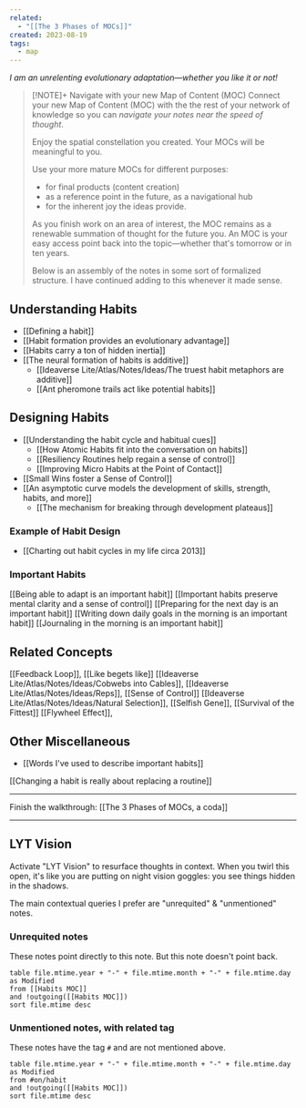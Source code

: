 ```yaml
---
related:
  - "[[The 3 Phases of MOCs]]"
created: 2023-08-19
tags:
  - map
---
```


*I am an unrelenting evolutionary adaptation—whether you like it or not!*

> [!NOTE]+ Navigate with your new Map of Content (MOC)
> Connect your new Map of Content (MOC) with the the rest of your network of knowledge so you can *navigate your notes near the speed of thought*. 
> 
> Enjoy the spatial constellation you created. Your MOCs will be meaningful to you. 
> 
> Use your more mature MOCs for different purposes:
> - for final products (content creation)
> - as a reference point in the future, as a navigational hub
> - for the inherent joy the ideas provide.
>
> As you finish work on an area of interest, the MOC remains as a renewable summation of thought for the future you. An MOC is your easy access point back into the topic—whether that's tomorrow or in ten years. 
>
> Below is an assembly of the notes in some sort of formalized structure. I have continued adding to this whenever it made sense.
## Understanding Habits
- [[Defining a habit]]
- [[Habit formation provides an evolutionary advantage]]
- [[Habits carry a ton of hidden inertia]]
- [[The neural formation of habits is additive]]
	- [[Ideaverse Lite/Atlas/Notes/Ideas/The truest habit metaphors are additive]]
	- [[Ant pheromone trails act like potential habits]]

## Designing Habits
- [[Understanding the habit cycle and habitual cues]]
	- [[How Atomic Habits fit into the conversation on habits]]
	- [[Resiliency Routines help regain a sense of control]]
	- [[Improving Micro Habits at the Point of Contact]]
- [[Small Wins foster a Sense of Control]]
- [[An asymptotic curve models the development of skills, strength, habits, and more]]
	- [[The mechanism for breaking through development plateaus]]

### Example of Habit Design
- [[Charting out habit cycles in my life circa 2013]]

### Important Habits
[[Being able to adapt is an important habit]]
[[Important habits preserve mental clarity and a sense of control]]
[[Preparing for the next day is an important habit]]
[[Writing down daily goals in the morning is an important habit]]
[[Journaling in the morning is an important habit]]

## Related Concepts
[[Feedback Loop]], [[Like begets like]]
[[Ideaverse Lite/Atlas/Notes/Ideas/Cobwebs into Cables]], [[Ideaverse Lite/Atlas/Notes/Ideas/Reps]], [[Sense of Control]]
[[Ideaverse Lite/Atlas/Notes/Ideas/Natural Selection]], [[Selfish Gene]], [[Survival of the Fittest]]
[[Flywheel Effect]], 

## Other Miscellaneous
 - [[Words I've used to describe important habits]]


[[Changing a habit is really about replacing a routine]]

---

Finish the walkthrough: [[The 3 Phases of MOCs, a coda]]

---


## LYT Vision
Activate "LYT Vision" to resurface thoughts in context. When you twirl this open, it's like you are putting on night vision goggles: you see things hidden in the shadows.

The main contextual queries I prefer are "unrequited" & "unmentioned" notes. 

### Unrequited notes
These notes point directly to this note. But this note doesn't point back.
```dataview
table file.mtime.year + "-" + file.mtime.month + "-" + file.mtime.day as Modified
from [[Habits MOC]]
and !outgoing([[Habits MOC]])
sort file.mtime desc
```

### Unmentioned notes, with related tag
These notes have the tag `#` and are not mentioned above.

```dataview
table file.mtime.year + "-" + file.mtime.month + "-" + file.mtime.day as Modified
from #on/habit 
and !outgoing([[Habits MOC]])
sort file.mtime desc
```


